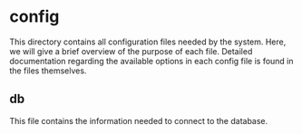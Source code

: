 # config
This directory contains all configuration files needed by the system.  Here, we will give a brief overview of the purpose of each file.  Detailed documentation regarding the available options in each config file is found in the files themselves.

## db
This file contains the information needed to connect to the database.
